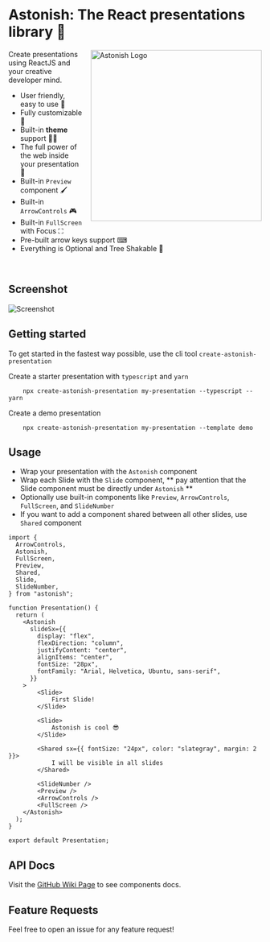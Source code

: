 <!-- markdownlint-configure-file {
  "MD013": {
    "code_blocks": false,
    "tables": false
  },
  "MD033": false,
  "MD041": false
} -->

<div align="left">

# Astonish: The React presentations library 🎉

<img src="https://i.imgur.com/b5KKqA6.png" align="right"
     alt="Astonish Logo" width="340" height="340" style="margin-left: 16px;">

Create presentations using ReactJS and your creative developer mind.
* User friendly, easy to use 🍰
* Fully customizable 🦋 
* Built-in **theme** support 💅🏼
* The full power of the web inside your presentation 💪
* Built-in `Preview` component 🖌️
* Built-in `ArrowControls` 🎮
* Built-in `FullScreen` with Focus ⛶
* Pre-built arrow keys support ⌨
* Everything is Optional and Tree Shakable 🌴

<br />

## Screenshot

![Screenshot][screenshot]

## Getting started
To get started in the fastest way possible, use the cli tool `create-astonish-presentation`

Create a starter presentation with `typescript` and `yarn`
```
    npx create-astonish-presentation my-presentation --typescript --yarn
```

Create a demo presentation
```
    npx create-astonish-presentation my-presentation --template demo
```

## Usage
* Wrap your presentation with the `Astonish` component
* Wrap each Slide with the `Slide` component, ** pay attention that the Slide component must be directly under `Astonish` **
* Optionally use built-in components like `Preview`, `ArrowControls`, `FullScreen`, and `SlideNumber`
* If you want to add a component shared between all other slides, use `Shared` component

```JSX
import {
  ArrowControls,
  Astonish,
  FullScreen,
  Preview,
  Shared,
  Slide,
  SlideNumber,
} from "astonish";

function Presentation() {
  return (
    <Astonish
      slideSx={{
        display: "flex",
        flexDirection: "column",
        justifyContent: "center",
        alignItems: "center",
        fontSize: "28px",
        fontFamily: "Arial, Helvetica, Ubuntu, sans-serif",
      }}
    >
        <Slide>
            First Slide!
        </Slide>

        <Slide>
            Astonish is cool 😎
        </Slide>

        <Shared sx={{ fontSize: "24px", color: "slategray", margin: 2 }}>
            I will be visible in all slides
        </Shared>
        
        <SlideNumber />
        <Preview />
        <ArrowControls />
        <FullScreen />
    </Astonish>
  );
}

export default Presentation;

```

## API Docs
Visit the [GitHub Wiki Page](https://github.com/fayez-nazzal/Astonish/wiki) to see components docs.
     
## Feature Requests
Feel free to open an issue for any feature request!

</div>

[screenshot]: astonish.webp
